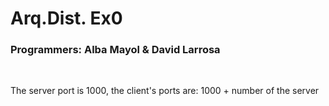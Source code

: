 
# Arq.Dist. Ex0

### Programmers: Alba Mayol & David Larrosa

<br><p>The server port is 1000, the client's ports are: 1000 + number of the server</p>
